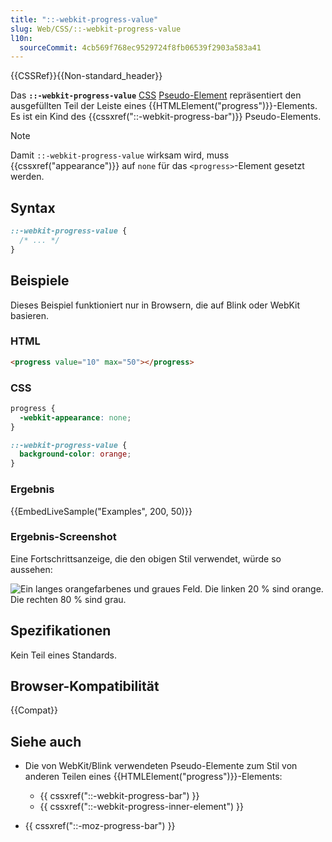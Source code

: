 ```yaml
---
title: "::-webkit-progress-value"
slug: Web/CSS/::-webkit-progress-value
l10n:
  sourceCommit: 4cb569f768ec9529724f8fb06539f2903a583a41
---
```


{{CSSRef}}{{Non-standard_header}}

Das **`::-webkit-progress-value`** [CSS](/de/docs/Web/CSS) [Pseudo-Element](/de/docs/Web/CSS/Pseudo-elements) repräsentiert den ausgefüllten Teil der Leiste eines {{HTMLElement("progress")}}-Elements. Es ist ein Kind des {{cssxref("::-webkit-progress-bar")}} Pseudo-Elements.

> [!NOTE]
> Damit `::-webkit-progress-value` wirksam wird, muss {{cssxref("appearance")}} auf `none` für das `<progress>`-Element gesetzt werden.

## Syntax

```css
::-webkit-progress-value {
  /* ... */
}
```

## Beispiele

Dieses Beispiel funktioniert nur in Browsern, die auf Blink oder WebKit basieren.

### HTML

```html
<progress value="10" max="50"></progress>
```

### CSS

```css
progress {
  -webkit-appearance: none;
}

::-webkit-progress-value {
  background-color: orange;
}
```

### Ergebnis

{{EmbedLiveSample("Examples", 200, 50)}}

### Ergebnis-Screenshot

Eine Fortschrittsanzeige, die den obigen Stil verwendet, würde so aussehen:

![Ein langes orangefarbenes und graues Feld. Die linken 20 % sind orange. Die rechten 80 % sind grau.](progress-value.png)

## Spezifikationen

Kein Teil eines Standards.

## Browser-Kompatibilität

{{Compat}}

## Siehe auch

- Die von WebKit/Blink verwendeten Pseudo-Elemente zum Stil von anderen Teilen eines {{HTMLElement("progress")}}-Elements:

  - {{ cssxref("::-webkit-progress-bar") }}
  - {{ cssxref("::-webkit-progress-inner-element") }}

- {{ cssxref("::-moz-progress-bar") }}
